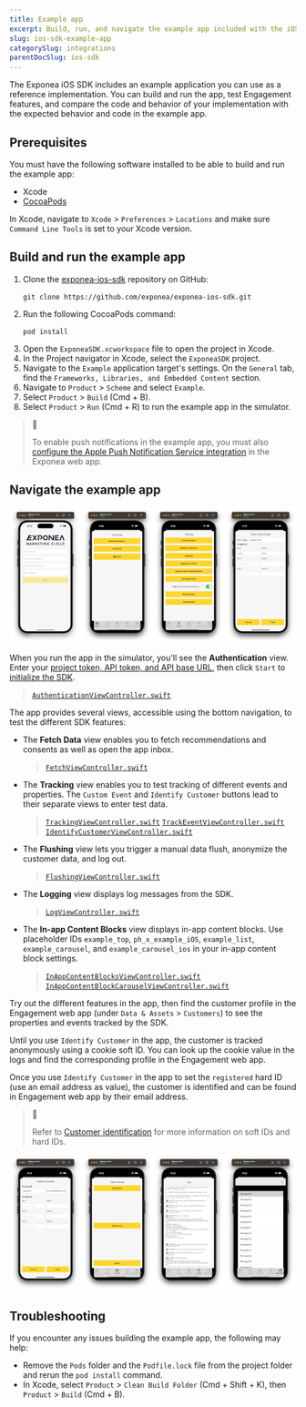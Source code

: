 ```yaml
---
title: Example app
excerpt: Build, run, and navigate the example app included with the iOS SDK
slug: ios-sdk-example-app
categorySlug: integrations
parentDocSlug: ios-sdk
---
```


The Exponea iOS SDK includes an example application you can use as a reference implementation. You can build and run the app, test Engagement features, and compare the code and behavior of your implementation with the expected behavior and code in the example app.

## Prerequisites

You must have the following software installed to be able to build and run the example app:

- Xcode
- [CocoaPods](https://cocoapods.org/)

In Xcode, navigate to `Xcode` > `Preferences` > `Locations` and make sure `Command Line Tools` is set to your Xcode version.

## Build and run the example app

1. Clone the [exponea-ios-sdk](https://github.com/exponea/exponea-ios-sdk) repository on GitHub:
   ```shell
   git clone https://github.com/exponea/exponea-ios-sdk.git
   ```
2. Run the following CocoaPods command:
   ```shell
   pod install
   ```
3. Open the `ExponeaSDK.xcworkspace` file to open the project in Xcode.
4. In the Project navigator in Xcode, select the `ExponeaSDK` project.
5. Navigate to the `Example` application target's settings. On the `General` tab, find the `Frameworks, Libraries, and Embedded Content` section.
6. Navigate to `Product` > `Scheme` and select `Example`.
7. Select `Product` > `Build` (Cmd + B).
8. Select `Product` > `Run` (Cmd + R) to run the example app in the simulator.

> 📘
>
> To enable push notifications in the example app, you must also [configure the Apple Push Notification Service integration](https://documentation.bloomreach.com/engagement/docs/ios-sdk-configure-apns) in the Exponea web app.

## Navigate the example app

![Example app screens: configuration, fetch, track, track event](https://raw.githubusercontent.com/exponea/exponea-ios-sdk/main/Documentation/images/sample-app-1.png)

When you run the app in the simulator, you'll see the **Authentication** view. Enter your [project token, API token, and API base URL](https://documentation.bloomreach.com/engagement/docs/mobile-sdks-api-access-management), then click `Start` to [initialize the SDK](https://documentation.bloomreach.com/engagement/docs/ios-sdk-setup#initialize-the-sdk).
> [`AuthenticationViewController.swift`](https://github.com/exponea/exponea-ios-sdk/blob/main/ExponeaSDK/Example/Views/AuthenticationViewController.swift)

The app provides several views, accessible using the bottom navigation, to test the different SDK features:

- The **Fetch Data** view enables you to fetch recommendations and consents as well as open the app inbox.
  > [`FetchViewController.swift`](https://github.com/exponea/exponea-ios-sdk/blob/main/ExponeaSDK/Example/Views/Fetching/FetchViewController.swift)

- The **Tracking** view enables you to test tracking of different events and properties. The `Custom Event` and `Identify Customer` buttons lead to their separate views to enter test data.
  > [`TrackingViewController.swift`](https://github.com/exponea/exponea-ios-sdk/blob/main/ExponeaSDK/Example/Views/Tracking/TrackingViewController.swift)
  > [`TrackEventViewController.swift`](https://github.com/exponea/exponea-ios-sdk/blob/main/ExponeaSDK/Example/Views/Tracking/TrackEventViewController.swift)
  > [`IdentifyCustomerViewController.swift`](https://github.com/exponea/exponea-ios-sdk/blob/main/ExponeaSDK/Example/Views/Tracking/IdentifyCustomerViewController.swift)

- The **Flushing** view lets you trigger a manual data flush, anonymize the customer data, and log out.
  > [`FlushingViewController.swift`](https://github.com/exponea/exponea-ios-sdk/blob/main/ExponeaSDK/Example/Views/Flushing/FlushingViewController.swift)

- The **Logging** view displays log messages from the SDK.
  > [`LogViewController.swift`](https://github.com/exponea/exponea-ios-sdk/blob/main/ExponeaSDK/Example/Views/Logging/LogViewController.swift)

- The **In-app Content Blocks** view displays in-app content blocks. Use placeholder IDs `example_top`, `ph_x_example_iOS`, `example_list`, `example_carousel`, and `example_carousel_ios` in your in-app content block settings.
  > [`InAppContentBlocksViewController.swift`](https://github.com/exponea/exponea-ios-sdk/blob/main/ExponeaSDK/Example/Views/InAppContentBlocks/InAppContentBlocksViewController.swift)
  > [`InAppContentBlockCarouselViewController.swift`](https://github.com/exponea/exponea-ios-sdk/blob/main/ExponeaSDK/Example/Views/InAppContentBlocks/InAppContentBlockCarouselViewController.swift)

Try out the different features in the app, then find the customer profile in the Engagement web app (under `Data & Assets` > `Customers`) to see the properties and events tracked by the SDK.

Until you use `Identify Customer` in the app, the customer is tracked anonymously using a cookie soft ID. You can look up the cookie value in the logs and find the corresponding profile in the Engagement web app.

Once you use `Identify Customer` in the app to set the `registered` hard ID (use an email address as value), the customer is identified and can be found in Engagement web app by their email address.

> 📘
>
> Refer to [Customer identification](https://documentation.bloomreach.com/engagement/docs/customer-identification) for more information on soft IDs and hard IDs.

![Example app screens: identify, flushing, logging, content blocks](https://raw.githubusercontent.com/exponea/exponea-ios-sdk/main/Documentation/images/sample-app-2.png)

## Troubleshooting

If you encounter any issues building the example app, the following may help:

- Remove the `Pods` folder and the `Podfile.lock` file from the project folder and rerun the `pod install` command.
- In Xcode, select `Product` > `Clean Build Folder` (Cmd + Shift + K), then `Product` > `Build` (Cmd + B).
